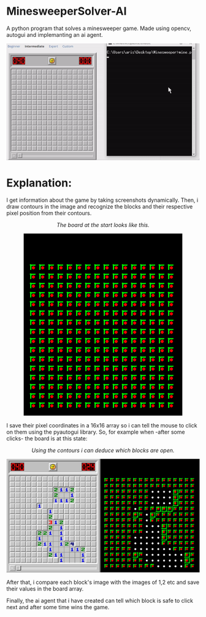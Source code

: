 # MinesweeperSolver-AI
A python program that solves a minesweeper game. Made using opencv, autogui and implemanting an ai agent.
<p align = "center"><img src = "https://github.com/ArisPagonopoulos/MinesweeperSolver-AI/blob/main/Readme/minesweeper_demo.gif"> </p>

# Explanation:
I get information about the game by taking screenshots dynamically. Then, i draw contours in the image and recognize the blocks and their respective pixel position from their contours.
<p align = "center"><i>The board at the start looks like this.</i></p>
<p align = "center"> <img src = "https://github.com/ArisPagonopoulos/MinesweeperSolver-AI/blob//main/Readme/start_contours.png"> </p>
I save their pixel coordinates in a 16x16 array so i can tell the mouse to click on them using the pyautogui library.
So, for example when -after some clicks- the board is at this state:
<p align ="center"> <i> Using the contours i can deduce which blocks are open.</i></p>
<p align = "center"><img src = "https://github.com/ArisPagonopoulos/MinesweeperSolver-AI/blob/main/Readme/contours.jpg"> </p>
<p> After that, i compare each block's image with the images of 1,2 etc and save their values in the board array.</p>
<p> Finally, the ai agent that i have created can tell which block is safe to click next and after some time wins the game. </p>


